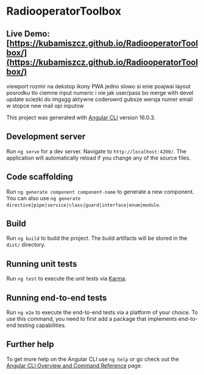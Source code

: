 # RadiooperatorToolbox
## Live Demo: [https://kubamiszcz.github.io/RadiooperatorToolbox/](https://kubamiszcz.github.io/RadiooperatorToolbox/)



viewport rozmir na dekstop
ikony PWA
jedno slowo si enie poajwai
layout posrodku
tlo ciemne
input numeric i nie jak user/pass bo
merge with devel
update sciezki do imgsgg
aktywne coderowrd gubsze
wersja numer
email w stopce new mail
opi inputow


This project was generated with [Angular CLI](https://github.com/angular/angular-cli) version 16.0.3.

## Development server

Run `ng serve` for a dev server. Navigate to `http://localhost:4200/`. The application will automatically reload if you change any of the source files.

## Code scaffolding

Run `ng generate component component-name` to generate a new component. You can also use `ng generate directive|pipe|service|class|guard|interface|enum|module`.

## Build

Run `ng build` to build the project. The build artifacts will be stored in the `dist/` directory.

## Running unit tests

Run `ng test` to execute the unit tests via [Karma](https://karma-runner.github.io).

## Running end-to-end tests

Run `ng e2e` to execute the end-to-end tests via a platform of your choice. To use this command, you need to first add a package that implements end-to-end testing capabilities.

## Further help

To get more help on the Angular CLI use `ng help` or go check out the [Angular CLI Overview and Command Reference](https://angular.io/cli) page.
